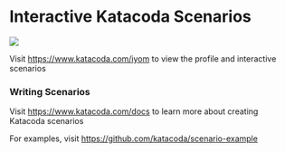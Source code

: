 # Interactive Katacoda Scenarios

[![](http://shields.katacoda.com/katacoda/iyom/count.svg)](https://www.katacoda.com/iyom "Get your profile on Katacoda.com")

Visit https://www.katacoda.com/iyom to view the profile and interactive scenarios

### Writing Scenarios
Visit https://www.katacoda.com/docs to learn more about creating Katacoda scenarios

For examples, visit https://github.com/katacoda/scenario-example
